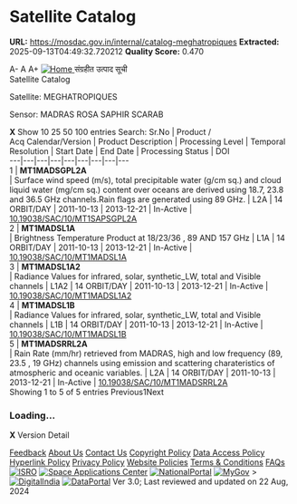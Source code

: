 # Satellite Catalog

**URL:** https://mosdac.gov.in/internal/catalog-meghatropiques
**Extracted:** 2025-09-13T04:49:32.720212
**Quality Score:** 0.470

A- A A+
[ ![Home](https://mosdac.gov.in/sites/default/files/mosdac_small.png) ](https://mosdac.gov.in/ "Home")
संग्रहीत उत्पाद सूची   
Satellite Catalog  

Satellite: MEGHATROPIQUES   

Sensor: MADRAS ROSA SAPHIR SCARAB   
  

**X**
Show 10 25 50 100 entries
Search:
Sr.No | Product /  
Acq Calendar/Version  | Product Description | Processing Level | Temporal Resolution | Start Date | End Date | Processing Status | DOI  
---|---|---|---|---|---|---|---|---  
1 |  **MT1MADSGPL2A**  
| Surface wind speed (m/s), total precipitable water (g/cm sq.) and cloud liquid water (mg/cm sq.) content over oceans are derived using 18.7, 23.8 and 36.5 GHz channels.Rain flags are generated using 89 GHz. | L2A | 14 ORBIT/DAY | 2011-10-13 | 2013-12-21 | In-Active | [10.19038/SAC/10/MT1SAPSGPL2A](https://dx.doi.org/10.19038/SAC/10/MT1SAPSGPL2A)  
2 |  **MT1MADSL1A**  
| Brightness Temperature Product at 18/23/36 , 89 AND 157 GHz | L1A | 14 ORBIT/DAY | 2011-10-13 | 2013-12-21 | In-Active | [10.19038/SAC/10/MT1MADSL1A](https://dx.doi.org/10.19038/SAC/10/MT1MADSL1A)  
3 |  **MT1MADSL1A2**  
| Radiance Values for infrared, solar, synthetic_LW, total and Visible channels | L1A2 | 14 ORBIT/DAY | 2011-10-13 | 2013-12-21 | In-Active | [10.19038/SAC/10/MT1MADSL1A2](https://dx.doi.org/10.19038/SAC/10/MT1MADSL1A2)  
4 |  **MT1MADSL1B**  
| Radiance Values for infrared, solar, synthetic_LW, total and Visible channels | L1B | 14 ORBIT/DAY | 2011-10-13 | 2013-12-21 | In-Active | [10.19038/SAC/10/MT1MADSL1B](https://dx.doi.org/10.19038/SAC/10/MT1MADSL1B)  
5 |  **MT1MADSRRL2A**  
| Rain Rate (mm/hr) retrieved from MADRAS, high and low frequency (89, 23.5 , 19 GHz) channels using emission and scattering charateristics of atmospheric and oceanic variables. | L2A | 14 ORBIT/DAY | 2011-10-13 | 2013-12-21 | In-Active | [10.19038/SAC/10/MT1MADSRRL2A](https://dx.doi.org/10.19038/SAC/10/MT1MADSRRL2A)  
Showing 1 to 5 of 5 entries
Previous1Next
### Loading...
**X**
Version Detail
  

[](javascript:void\(0\);)
[Feedback](https://mosdac.gov.in/mosdac-feedback)
[About Us](https://mosdac.gov.in/about-us)
[Contact Us](https://mosdac.gov.in/contact-us)
[Copyright Policy](https://mosdac.gov.in/copyright-policy)
[Data Access Policy](https://mosdac.gov.in/data-access-policy)
[Hyperlink Policy](https://mosdac.gov.in/hyperlink-policy)
[Privacy Policy](https://mosdac.gov.in/privacy-policy)
[Website Policies](https://mosdac.gov.in/website-policies)
[Terms & Conditions](https://mosdac.gov.in/terms-conditions)
[FAQs](https://mosdac.gov.in/faq-page)
[![ISRO](https://mosdac.gov.in/sites/default/files/styles/thumbnail/public/logo-transparent.png?itok=IUS20l-w)](http://www.isro.gov.in) [![Space Applications Center](https://mosdac.gov.in/sites/default/files/styles/thumbnail/public/saclogo.png?itok=_Jv4AuIn)](http://www.sac.gov.in) [![NationalPortal](https://mosdac.gov.in/sites/default/files/styles/thumbnail/public/india-gov_0.png?itok=yssAPH3m)](http://www.india.gov.in) [![MyGov](https://mosdac.gov.in/sites/default/files/styles/thumbnail/public/mygov_0.png?itok=Po-dzdT3)](http://mygov.in/) >[![DigitalIndia](https://mosdac.gov.in/sites/default/files/styles/thumbnail/public/digital-india_0.png?itok=ntlP7atE)](http://www.digitalindia.gov.in/) [![DataPortal](https://mosdac.gov.in/sites/default/files/styles/thumbnail/public/data-gov.png?itok=qYA78FgB)](http://data.gov.in)
Ver 3.0; Last reviewed and updated on 22 Aug, 2024 
